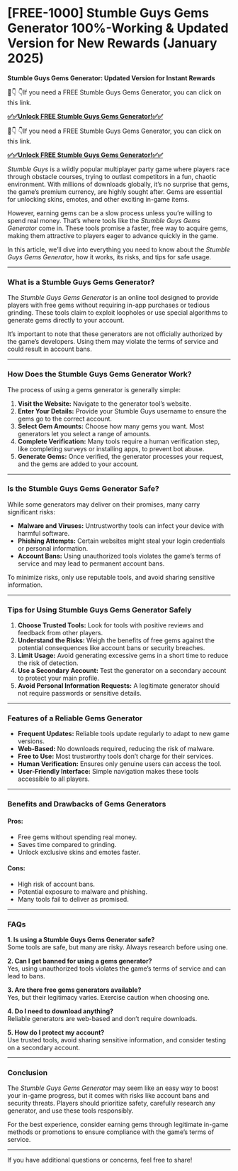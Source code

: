 # [FREE-1000] Stumble Guys Gems Generator 100%-Working & Updated Version for New Rewards (January 2025)

**Stumble Guys Gems Generator: Updated Version for Instant Rewards**

🔴👇 👇If you need a FREE Stumble Guys Gems Generator, you can click on this link.

**[✅✅Unlock FREE Stumble Guys Gems Generator!✅✅](https://blackstonebistro.com/free-stumble-guys-gems-generator/)**

🔴👇 👇If you need a FREE Stumble Guys Gems Generator, you can click on this link.

**[✅✅Unlock FREE Stumble Guys Gems Generator!✅✅](https://blackstonebistro.com/free-stumble-guys-gems-generator/)**

*Stumble Guys* is a wildly popular multiplayer party game where players race through obstacle courses, trying to outlast competitors in a fun, chaotic environment. With millions of downloads globally, it’s no surprise that gems, the game’s premium currency, are highly sought after. Gems are essential for unlocking skins, emotes, and other exciting in-game items.  

However, earning gems can be a slow process unless you’re willing to spend real money. That’s where tools like the *Stumble Guys Gems Generator* come in. These tools promise a faster, free way to acquire gems, making them attractive to players eager to advance quickly in the game.  

In this article, we’ll dive into everything you need to know about the *Stumble Guys Gems Generator*, how it works, its risks, and tips for safe usage.  

---

### **What is a Stumble Guys Gems Generator?**  

The *Stumble Guys Gems Generator* is an online tool designed to provide players with free gems without requiring in-app purchases or tedious grinding. These tools claim to exploit loopholes or use special algorithms to generate gems directly to your account.  

It’s important to note that these generators are not officially authorized by the game’s developers. Using them may violate the terms of service and could result in account bans.  

---

### **How Does the Stumble Guys Gems Generator Work?**  

The process of using a gems generator is generally simple:  

1. **Visit the Website:** Navigate to the generator tool’s website.  
2. **Enter Your Details:** Provide your Stumble Guys username to ensure the gems go to the correct account.  
3. **Select Gem Amounts:** Choose how many gems you want. Most generators let you select a range of amounts.  
4. **Complete Verification:** Many tools require a human verification step, like completing surveys or installing apps, to prevent bot abuse.  
5. **Generate Gems:** Once verified, the generator processes your request, and the gems are added to your account.  

---

### **Is the Stumble Guys Gems Generator Safe?**  

While some generators may deliver on their promises, many carry significant risks:  

- **Malware and Viruses:** Untrustworthy tools can infect your device with harmful software.  
- **Phishing Attempts:** Certain websites might steal your login credentials or personal information.  
- **Account Bans:** Using unauthorized tools violates the game’s terms of service and may lead to permanent account bans.  

To minimize risks, only use reputable tools, and avoid sharing sensitive information.  

---

### **Tips for Using Stumble Guys Gems Generator Safely**  

1. **Choose Trusted Tools:** Look for tools with positive reviews and feedback from other players.  
2. **Understand the Risks:** Weigh the benefits of free gems against the potential consequences like account bans or security breaches.  
3. **Limit Usage:** Avoid generating excessive gems in a short time to reduce the risk of detection.  
4. **Use a Secondary Account:** Test the generator on a secondary account to protect your main profile.  
5. **Avoid Personal Information Requests:** A legitimate generator should not require passwords or sensitive details.  

---

### **Features of a Reliable Gems Generator**  

- **Frequent Updates:** Reliable tools update regularly to adapt to new game versions.  
- **Web-Based:** No downloads required, reducing the risk of malware.  
- **Free to Use:** Most trustworthy tools don’t charge for their services.  
- **Human Verification:** Ensures only genuine users can access the tool.  
- **User-Friendly Interface:** Simple navigation makes these tools accessible to all players.  

---

### **Benefits and Drawbacks of Gems Generators**  

#### **Pros:**  
- Free gems without spending real money.  
- Saves time compared to grinding.  
- Unlock exclusive skins and emotes faster.  

#### **Cons:**  
- High risk of account bans.  
- Potential exposure to malware and phishing.  
- Many tools fail to deliver as promised.  

---

### **FAQs**  

**1. Is using a Stumble Guys Gems Generator safe?**  
Some tools are safe, but many are risky. Always research before using one.  

**2. Can I get banned for using a gems generator?**  
Yes, using unauthorized tools violates the game’s terms of service and can lead to bans.  

**3. Are there free gems generators available?**  
Yes, but their legitimacy varies. Exercise caution when choosing one.  

**4. Do I need to download anything?**  
Reliable generators are web-based and don’t require downloads.  

**5. How do I protect my account?**  
Use trusted tools, avoid sharing sensitive information, and consider testing on a secondary account.  

---

### **Conclusion**  

The *Stumble Guys Gems Generator* may seem like an easy way to boost your in-game progress, but it comes with risks like account bans and security threats. Players should prioritize safety, carefully research any generator, and use these tools responsibly.  

For the best experience, consider earning gems through legitimate in-game methods or promotions to ensure compliance with the game’s terms of service.  

---  

If you have additional questions or concerns, feel free to share!
